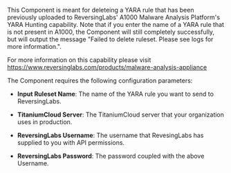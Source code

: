 This Component is meant for deleteing a YARA rule that has been previously uploaded to ReversingLabs' A1000 Malware Analysis Platform's YARA Hunting capability. Note that if you enter the name of a YARA rule that is not present in A1000, the Component will still completely successfully, but will output the message "Failed to delete ruleset. Please see logs for more information.".

For more information on this capability please visit https://www.reversinglabs.com/products/malware-analysis-appliance

The Component requires the following configuration parameters:
- **Input Ruleset Name**: The name of the YARA rule you want to send to ReversingLabs.

- **TitaniumCloud Server**: The TitaniumCloud server that your organization uses in production.

- **ReversingLabs Username**: The username that RevesingLabs has supplied to you with API permissions.

- **ReversingLabs Password**: The password coupled with the above Username.